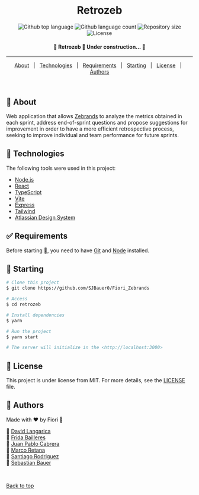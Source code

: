 <div align="center" id="top"> 
  <!-- <img src="./.github/app.gif" alt="Retrozeb" />

&#xa0; -->

  <!-- <a href="https://retrozeb.netlify.app">Demo</a> -->
</div>

<h1 align="center">Retrozeb</h1>

<p align="center">
  <img alt="Github top language" src="https://img.shields.io/github/languages/top/SJBauer0/Fiori_Zebrands?color=56BEB8">

  <img alt="Github language count" src="https://img.shields.io/github/languages/count/SJBauer0/Fiori_Zebrands?color=56BEB8">

  <img alt="Repository size" src="https://img.shields.io/github/repo-size/SJBauer0/Fiori_Zebrands?color=56BEB8">

  <img alt="License" src="https://img.shields.io/github/license/SJBauer0/Fiori_Zebrands?color=56BEB8">

  <!-- <img alt="Github issues" src="https://img.shields.io/github/issues/SJBauer0/Fiori_Zebrands?color=56BEB8" /> -->

  <!-- <img alt="Github forks" src="https://img.shields.io/github/forks/SJBauer0/Fiori_Zebrands?color=56BEB8" /> -->

  <!-- <img alt="Github stars" src="https://img.shields.io/github/stars/SJBauer0/Fiori_Zebrands?color=56BEB8" /> -->
</p>

<!-- Status -->

<h4 align="center"> 
	🚧  Retrozeb 🚀 Under construction...  🚧
</h4>

<hr>

<p align="center">
  <a href="#dart-about">About</a> &#xa0; | &#xa0; 
  <!-- <a href="#sparkles-features">Features</a> &#xa0; | &#xa0; -->
  <a href="#rocket-technologies">Technologies</a> &#xa0; | &#xa0;
  <a href="#white_check_mark-requirements">Requirements</a> &#xa0; | &#xa0;
  <a href="#checkered_flag-starting">Starting</a> &#xa0; | &#xa0;
  <a href="#memo-license">License</a> &#xa0; | &#xa0;
  <a href="#gift-authors">Authors</a>
</p>

<br>

## :dart: About

Web application that allows [Zebrands](http://zebrands.mx/) to analyze the metrics obtained in each sprint, address end-of-sprint questions and propose suggestions for improvement in order to have a more efficient retrospective process, seeking to improve individual and team performance for future sprints.

<!-- ## :sparkles: Features

:heavy_check_mark: Feature 1;\
:heavy_check_mark: Feature 2;\
:heavy_check_mark: Feature 3; -->

## :rocket: Technologies

The following tools were used in this project:

- [Node.js](https://nodejs.org/en/)
- [React](https://pt-br.reactjs.org/)
- [TypeScript](https://www.typescriptlang.org/)
- [Vite](https://vitejs.dev/)
- [Express](https://expressjs.com/)
- [Tailwind](https://tailwindcss.com/)
- [Atlassian Design System](https://atlassian.design/)

## :white_check_mark: Requirements

Before starting :checkered_flag:, you need to have [Git](https://git-scm.com) and [Node](https://nodejs.org/en/) installed.

## :checkered_flag: Starting

```bash
# Clone this project
$ git clone https://github.com/SJBauer0/Fiori_Zebrands

# Access
$ cd retrozeb

# Install dependencies
$ yarn

# Run the project
$ yarn start

# The server will initialize in the <http://localhost:3000>
```

## :memo: License

This project is under license from MIT. For more details, see the [LICENSE](LICENSE.md) file.

## :gift: Authors

Made with :heart: by Fiori :cherry_blossom:

:brain: <a href="https://github.com/drlangh" target="_blank">David Langarica</a><br>
:brain: <a href="https://github.com/FridaBG2002" target="_blank">Frida Bailleres</a><br>
:brain: <a href="https://github.com/JP-coder2000" target="_blank">Juan Pablo Cabrera</a><br>
:brain: <a href="https://github.com/RanduRetana" target="_blank">Marco Retana</a><br>
:brain: <a href="https://github.com/santiagordz" target="_blank">Santiago Rodriguez</a><br>
:brain: <a href="https://github.com/SJBauer0/" target="_blank">Sebastian Bauer</a><br>

&#xa0;

<a href="#top">Back to top</a>
